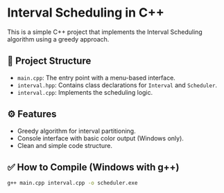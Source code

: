 # Interval Scheduling in C++

This is a simple C++ project that implements the Interval Scheduling algorithm using a greedy approach.

## 📁 Project Structure

- `main.cpp`: The entry point with a menu-based interface.
- `interval.hpp`: Contains class declarations for `Interval` and `Scheduler`.
- `interval.cpp`: Implements the scheduling logic.

## ⚙️ Features

- Greedy algorithm for interval partitioning.
- Console interface with basic color output (Windows only).
- Clean and simple code structure.

## ✅ How to Compile (Windows with g++)

```bash
g++ main.cpp interval.cpp -o scheduler.exe
